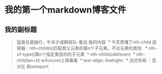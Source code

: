 # 我的第一个markdown博客文件
## 我的副标题
>猛兽总是独行，牛羊才成群结队-鲁迅
我的内容
  *    今天弄懂了nth-child 选择器：nth-child(n)匹配其父元素的第n个子元素。不论元素的类型.
  *    nth-of-type()第n个指定类型的的子元素
  *    nth-child(odd/even)
  *    nth-child(an+b)  w3cscool上再看看
  *    text-align: linehight:
  *    流式布局 ：百分比 和veiwport
